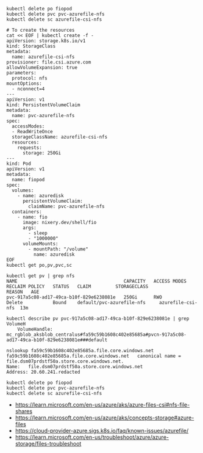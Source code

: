 ```
kubectl delete po fiopod
kubectl delete pvc pvc-azurefile-nfs
kubectl delete sc azurefile-csi-nfs

# To create the resources
cat << EOF | kubectl create -f -
apiVersion: storage.k8s.io/v1
kind: StorageClass
metadata:
  name: azurefile-csi-nfs
provisioner: file.csi.azure.com
allowVolumeExpansion: true
parameters:
  protocol: nfs
mountOptions:
  - nconnect=4
---
apiVersion: v1
kind: PersistentVolumeClaim
metadata:
  name: pvc-azurefile-nfs
spec:
  accessModes:
  - ReadWriteOnce
  storageClassName: azurefile-csi-nfs
  resources:
    requests:
      storage: 250Gi
---
kind: Pod
apiVersion: v1
metadata:
  name: fiopod
spec:
  volumes:
    - name: azuredisk
      persistentVolumeClaim:
        claimName: pvc-azurefile-nfs
  containers:
    - name: fio
      image: nixery.dev/shell/fio
      args:
        - sleep
        - "1000000"
      volumeMounts:
        - mountPath: "/volume"
          name: azuredisk
EOF
kubectl get po,pv,pvc,sc
```

```
kubectl get pv | grep nfs
NAME                                       CAPACITY   ACCESS MODES   RECLAIM POLICY   STATUS   CLAIM         STORAGECLASS              REASON   AGE
pvc-917a5c08-ad17-49ca-b10f-829e6238081e   250Gi      RWO            Delete           Bound    default/pvc-azurefile-nfs     azurefile-csi-nfs  13m

kubectl describe pv pvc-917a5c08-ad17-49ca-b10f-829e6238081e | grep VolumeH
    VolumeHandle:      mc_rgblob_aksblob_centralus#fa59c59b1608c402e85685a#pvcn-917a5c08-ad17-49ca-b10f-829e6238081e###default

nslookup fa59c59b1608c402e85685a.file.core.windows.net
fa59c59b1608c402e85685a.file.core.windows.net   canonical name = file.dsm07prdstf50a.store.core.windows.net.
Name:   file.dsm07prdstf50a.store.core.windows.net
Address: 20.60.241.redacted
```

```
kubectl delete po fiopod
kubectl delete pvc pvc-azurefile-nfs
kubectl delete sc azurefile-csi-nfs
```

- https://learn.microsoft.com/en-us/azure/aks/azure-files-csi#nfs-file-shares
- https://learn.microsoft.com/en-us/azure/aks/concepts-storage#azure-files
- https://cloud-provider-azure.sigs.k8s.io/faq/known-issues/azurefile/
- https://learn.microsoft.com/en-us/troubleshoot/azure/azure-storage/files-troubleshoot
